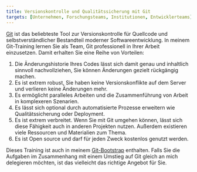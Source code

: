 ```yaml
---
title: Versionskontrolle und Qualitätssicherung mit Git
targets: [Unternehmen, Forschungsteams, Institutionen, Entwicklerteams]
---
```


[Git] ist das beliebteste Tool zur Versionskontrolle für Quellcode und selbstverständlicher Bestandteil moderner Softwareentwicklung.
In meinem Git-Training lernen Sie als Team, Git professionell in Ihrer Arbeit einzusetzen.
Damit erhalten Sie eine Reihe von Vorteilen:

1. Die Änderungshistorie Ihres Codes lässt sich damit genau und inhaltlich sinnvoll nachvollziehen, Sie können Änderungen gezielt rückgängig machen.
2. Es ist extrem robust, Sie haben keine Versionskonflikte auf dem Server und verlieren keine Änderungen mehr.
3. Es ermöglicht paralleles Arbeiten und die Zusammenführung von Arbeit in komplexeren Szenarien.
4. Es lässt sich optional durch automatisierte Prozesse erweitern wie Qualitätssicherung oder Deployment.
5. Es ist extrem verbreitet. Wenn Sie mit Git umgehen können, lässt sich diese Fähigkeit auch in anderen Projekten nutzen.
   Außerdem existieren viele Ressourcen und Materialien zum Thema.
6. Es ist Open source und darf für jeden Zweck kostenlos genutzt werden.

Dieses Training ist auch in meinem [Git-Bootstrap](/products/services/git-bootstrap/) enthalten.
Falls Sie die Aufgaben im Zusammenhang mit einem Umstieg auf Git gleich an mich delegieren möchten, ist das vielleicht das richtige Angebot für Sie.

[git]: https://git-scm.com/
